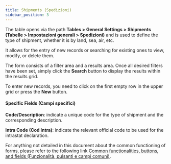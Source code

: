```yaml
---
title: Shipments (Spedizioni)
sidebar_position: 3
---
```


The table opens via the path **Tables > General Settings > Shipments (Tabelle > Impostazioni generali > Spedizioni)** and is used to define the type of shipment, whether it is by land, sea, air, etc.

It allows for the entry of new records or searching for existing ones to view, modify, or delete them.

The form consists of a filter area and a results area. Once all desired filters have been set, simply click the **Search** button to display the results within the results grid.

To enter new records, you need to click on the first empty row in the upper grid or press the **New** button. 

#### Specific Fields (Campi specifici)

**Code/Description**: indicate a unique code for the type of shipment and the corresponding description.

**Intra Code (Cod Intra)**: indicate the relevant official code to be used for the intrastat declaration.

For anything not detailed in this document about the common functioning of forms, please refer to the following link [Common functionalities, buttons, and fields (Funzionalità, pulsanti e campi comuni)](/docs/guide/common).
